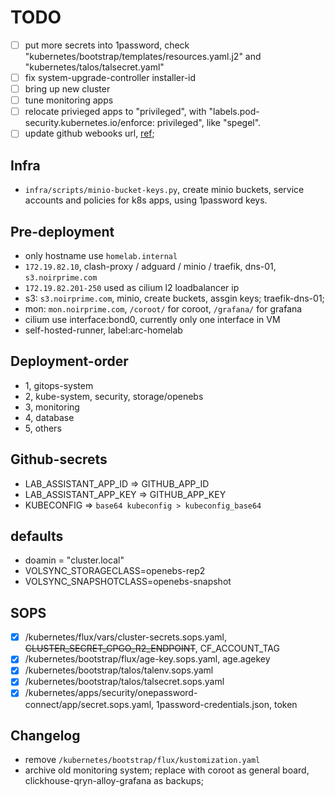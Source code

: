 # TODO

- [ ] put more secrets into 1password, check "kubernetes/bootstrap/templates/resources.yaml.j2" and "kubernetes/talos/talsecret.yaml"
- [ ] fix system-upgrade-controller installer-id
- [ ] bring up new cluster
- [ ] tune monitoring apps
- [ ] relocate privieged apps to "privileged", with "labels.pod-security.kubernetes.io/enforce: privileged", like "spegel".
- [ ] update github webooks url, [ref](https://fluxcd.io/flux/guides/webhook-receivers/#define-a-git-repository-receiver);

## Infra

- `infra/scripts/minio-bucket-keys.py`, create minio buckets, service accounts and policies for k8s apps, using 1password keys.

## Pre-deployment

- only hostname use `homelab.internal`
- `172.19.82.10`, clash-proxy / adguard / minio / traefik, dns-01, `s3.noirprime.com`
- `172.19.82.201-250` used as cilium l2 loadbalancer ip
- s3: `s3.noirprime.com`, minio, create buckets, assgin keys; traefik-dns-01;
- mon: `mon.noirprime.com`, `/coroot/` for coroot, `/grafana/` for grafana
- cilium use interface:bond0, currently only one interface in VM
- self-hosted-runner, label:arc-homelab

## Deployment-order

- 1, gitops-system
- 2, kube-system, security, storage/openebs
- 3, monitoring
- 4, database
- 5, others

## Github-secrets

- LAB_ASSISTANT_APP_ID => GITHUB_APP_ID
- LAB_ASSISTANT_APP_KEY => GITHUB_APP_KEY
- KUBECONFIG => `base64 kubeconfig > kubeconfig_base64`

## defaults

- doamin = "cluster.local"
- VOLSYNC_STORAGECLASS=openebs-rep2
- VOLSYNC_SNAPSHOTCLASS=openebs-snapshot

## SOPS

- [X] /kubernetes/flux/vars/cluster-secrets.sops.yaml, ~~CLUSTER_SECRET_CPGO_R2_ENDPOINT~~, CF_ACCOUNT_TAG
- [X] /kubernetes/bootstrap/flux/age-key.sops.yaml, age.agekey
- [X] /kubernetes/bootstrap/talos/talenv.sops.yaml
- [X] /kubernetes/bootstrap/talos/talsecret.sops.yaml
- [X] /kubernetes/apps/security/onepassword-connect/app/secret.sops.yaml, 1password-credentials.json, token

## Changelog

- remove `/kubernetes/bootstrap/flux/kustomization.yaml`
- archive old monitoring system; replace with coroot as general board, clickhouse-qryn-alloy-grafana as backups;
